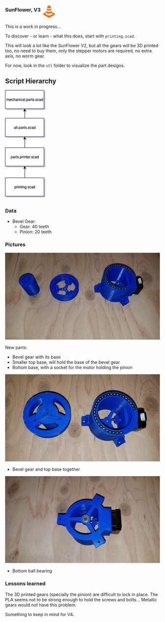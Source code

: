 ### SunFlower, V3 <img src="../../cone.png" alt="WiP" width="48" height="48" align="middle">
This is a work in progress...

To discover - or learn - what this does, start with `printing.scad`.

This will look a lot like the SunFlower V2, but all the gears will be 3D printed too, no need to buy them, only the stepper motors are required, no extra axis, no worm gear.

For now, look in the `stl` folder to visualize the part designs.

## Script Hierarchy

![Hierarchy](./scad.relationship.01.png)

### Data
- Bevel Gear:
	- Gear: 40 teeth
	- Pinion: 20 teeth

### Pictures

![The new parts](./images/01.3.parts.jpg)

New parts:
- Bevel gear with its base
- Smaller top base, will hold the base of the bevel gear
- Bottom base, with a socket for the motor holding the pinion

![Top assembled](./images/02.top.assembled.jpg)

- Bevel gear and top base together

![Ball bearing](./images/03.base.ball.bearing.jpg)

- Bottom ball bearing

### Lessons learned
The 3D printed gears (specially the pinion) are difficult to lock in place. The PLA seems not to be strong enough to hold the screws and bolts...
Metallic gears would not have this problem.

Something to keep in mind for V4.
